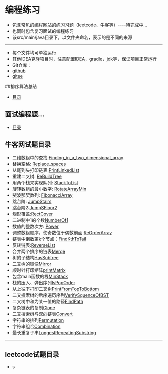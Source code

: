 # 编程练习

- 包含常见的编程网站的练习习题（leetcode、牛客等）----待完成中...
- 也同时包含复习面试的编程练习
- 该src/main/java目录下，以文件夹命名，表示的是不同的来源

-------
 - 每个文件均可单独运行
 - 其他IDEA克隆项目时，注意配置IDEA，gradle，jdk等，保证项目正常运行
 - Git仓库：
  - [github](https://github.com/briarbear/programming_exercises)
  - [gitee](https://gitee.com/briarbear/programming_exercises)
 
 ##排序算法总结
 - [目录](src/main/java/Algorithm/Sorts)
 
 ## 面试编程题...
 - [目录](src/main/java/company)
 
 ## 牛客网试题目录
 - 二维数组中的查找:[Finding_in_a_two_dimensional_array](src/main/java/nowcoder/Finding_in_a_two_dimensional_array.java)
 - 替换空格: [Replace_spaces](src/main/java/nowcoder/Replace_spaces.java)
 - 从尾到头打印链表:[PrintLinkedList](src/main/java/nowcoder/PrintLinkedList.java)
 - 重建二叉树: [ReBuildTree](src/main/java/nowcoder/ReBuildTree.java)
 - 用两个栈来实现队列: [StackToList](src/main/java/nowcoder/StackToList.java)
 - 旋转数组的最小数字: [RotateArrayMin](src/main/java/nowcoderRotateArrayMin.java)
 - 斐波那契数列: [FibonacciArray](src/main/java/nowcoderFibonacciArray.java)
 - 跳台阶: [JumpStairs](src/main/java/nowcoder/JumpStairs.java)
 - 跳台阶2:[JumpSFloor2](src/main/java/nowcoder/JumpFloor2.java)
 - 矩形覆盖:[RectCover](src/main/java/nowcoder/RectCover.java)
 - 二进制中1的个数[NumberOf1](src/main/java/nowcoder/NumberOf1.java)
 - 数值的整数次方: [Power](src/main/java/nowcoder/Power.java)
 - 调整数组顺序，使奇数位于偶数前面:[ReOrderArray](src/main/java/nowcoder/ReOrderArray.java)
 - 链表中倒数第k个节点：[FindKthToTail](src/main/java/nowcoder/FindKthToTail.java)
 - 反转链表:[ReverseList](src/main/java/nowcoder/ReverseList.java)
 - 合并两个排序的链表[Merge](src/main/java/nowcoder/Merge.java)
 - 树的子结构[HasSubtree](src/main/java/nowcoder/HasSubtree.java)
 - 二叉树的镜像[Mirror](src/main/java/nowcoder/Mirror.java)
 - 顺时针打印矩阵[printMatrix](src/main/java/nowcoder/PrintMatrix.java)
 - 包含main函数的栈[MinStack](src/main/java/nowcoder/MinStack.java)
 - 栈的压入、弹出序列[IsPopOrder](src/main/java/nowcoder/IsPopOrder.java)
 - 从上往下打印二叉树[PrintFromTopToBottom](src/main/java/nowcoder/PrintFromTopToBottom.java)
 - 二叉搜索树的后序遍历序列[VerifySquenceOfBST](src/main/java/nowcoder/VerifySquenceOfBST.java)
 - 二叉树中和为某一值的路径[FindPath](src/main/java/nowcoder/FindPath.java)
 - 复杂链表的复制[Clone](src/main/java/nowcoder/CloneList.java)
 - 二叉搜索树与双向链表[Convert](src/main/java/nowcoder/Convert.java)
 - 字符串的排列[Permutation](src/main/java/nowcoder/Permutation.java)
 - 字符串组合[Combination](src/main/java/nowcoder/Combination.java)
 - 最长重复子串[LongestRepeatingSubstring](src/main/java/nowcoder/LongestRepeatingSubstring.java)
 
 
 ---
 ## leetcode试题目录
 - s